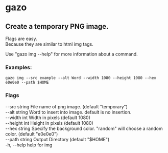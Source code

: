 # gazo

## Create a temporary PNG image.

Flags are easy.  
Because they are similar to html img tags.

Use "gazo img --help" for more information about a command.

### Examples:

```
gazo img --src example --alt Word --width 1080 --height 1080 --hex e0e0e0 --path $HOME
```

### Flags

--src string   File name of png image. (default "temporary")  
--alt string   Word to insert into image. default is no insertion.  
--width int    Width in pixels (default 1080)  
--height int   Height in pixels (default 1080)  
--hex string   Specify the background color. "random" will choose a random color. (default "e0e0e0")  
--path string   Output Directory (default "$HOME")  
-h, --help         help for img
